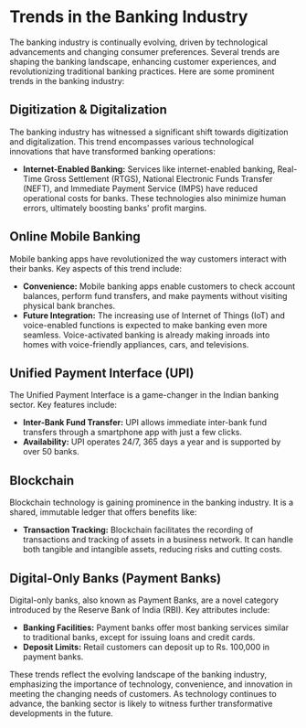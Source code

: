 # Trends in the Banking Industry

The banking industry is continually evolving, driven by technological advancements and changing consumer preferences. Several trends are shaping the banking landscape, enhancing customer experiences, and revolutionizing traditional banking practices. Here are some prominent trends in the banking industry:

## Digitization & Digitalization

The banking industry has witnessed a significant shift towards digitization and digitalization. This trend encompasses various technological innovations that have transformed banking operations:

- **Internet-Enabled Banking:** Services like internet-enabled banking, Real-Time Gross Settlement (RTGS), National Electronic Funds Transfer (NEFT), and Immediate Payment Service (IMPS) have reduced operational costs for banks. These technologies also minimize human errors, ultimately boosting banks' profit margins.

## Online Mobile Banking

Mobile banking apps have revolutionized the way customers interact with their banks. Key aspects of this trend include:

- **Convenience:** Mobile banking apps enable customers to check account balances, perform fund transfers, and make payments without visiting physical bank branches.
- **Future Integration:** The increasing use of Internet of Things (IoT) and voice-enabled functions is expected to make banking even more seamless. Voice-activated banking is already making inroads into homes with voice-friendly appliances, cars, and televisions.

## Unified Payment Interface (UPI)

The Unified Payment Interface is a game-changer in the Indian banking sector. Key features include:

- **Inter-Bank Fund Transfer:** UPI allows immediate inter-bank fund transfers through a smartphone app with just a few clicks.
- **Availability:** UPI operates 24/7, 365 days a year and is supported by over 50 banks.

## Blockchain

Blockchain technology is gaining prominence in the banking industry. It is a shared, immutable ledger that offers benefits like:

- **Transaction Tracking:** Blockchain facilitates the recording of transactions and tracking of assets in a business network. It can handle both tangible and intangible assets, reducing risks and cutting costs.
  
## Digital-Only Banks (Payment Banks)

Digital-only banks, also known as Payment Banks, are a novel category introduced by the Reserve Bank of India (RBI). Key attributes include:

- **Banking Facilities:** Payment banks offer most banking services similar to traditional banks, except for issuing loans and credit cards.
- **Deposit Limits:** Retail customers can deposit up to Rs. 100,000 in payment banks.

These trends reflect the evolving landscape of the banking industry, emphasizing the importance of technology, convenience, and innovation in meeting the changing needs of customers. As technology continues to advance, the banking sector is likely to witness further transformative developments in the future.